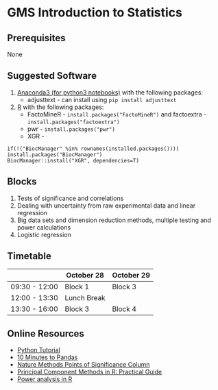 GMS Introduction to Statistics
==============================

Prerequisites
-------------
None

Suggested Software
----------------------
1. [Anaconda3 (for python3 notebooks)](https://www.anaconda.com/download/) with the following packages:
	* adjusttext - can install using `pip install adjusttext`
2. [R](https://www.r-project.org/) with the following packages:
	* FactoMineR - `install.packages("FactoMineR")` and factoextra - `install.packages("factoextra")`
	* pwr - `install.packages("pwr")`
	* XGR -
```
if(!("BiocManager" %in% rownames(installed.packages()))) install.packages("BiocManager")
BiocManager::install("XGR", dependencies=T)
```

Blocks
--------
1. Tests of significance and correlations
2. Dealing with uncertainty from raw experimental data and linear regression
3. Big data sets and dimension reduction methods, multiple testing and power calculations
4. Logistic regression

Timetable
---------
|               | October 28   | October 29   |
|---------------|--------------|--------------|
| 09:30 - 12:00 | Block 1      | Block 3      |
| 12:00 - 13:30 | Lunch Break  |              |
| 13:30 - 16:00 | Block 3      | Block 4      |

Online Resources
----------------
* [Python Tutorial](https://www.codecademy.com/learn/learn-python)
* [10 Minutes to Pandas](https://pandas.pydata.org/pandas-docs/stable/10min.html)
* [Nature Methods Points of Significance Column](https://www.nature.com/collections/qghhqm/pointsofsignificance)
* [Principal Component Methods in R: Practical Guide](http://www.sthda.com/english/articles/31-principal-component-methods-in-r-practical-guide/112-pca-principal-component-analysis-essentials/#biplot)
* [Power analysis in R](https://www.statmethods.net/stats/power.html)
